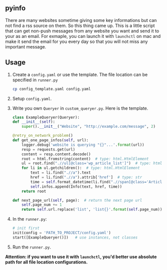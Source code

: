 ## pyinfo

There are many websites sometime giving some key informations but can not find a rss source on them. So this thing came up. This is a little script that can get non-push messages from any website you want and send it to your as an email. For exmaple, you can launch it with `launchctl` on mac and make it send the email for you every day so that you will not miss any important message.

## Usage

1. Create a `config.yaml` or use the template. The file location can be specified in `runner.py`
    ``` bash
    cp config_template.yaml config.yaml
    ```
2. Setup `config.yaml`.
3. Write you own `Queryer` in `custom_queryer.py`. Here is the template.
    ``` python 
    class ExampleQueryer(Queryer):
    def __init__(self):
        super().__init__("Website", "http://example.com/message", 2)

    @retry_on_network_problem()
    def get_one_page_infos(self, url):
        logger.debug('website is querying "{}"...'.format(url))
        resp = requests.get(url)
        content = resp.content.decode()
        root = html.fromstring(content)  # type: html.HtmlElement
        ul = root.find(".//ul[@class='wp_article_list']")  # type: html.HtmlElement
        for li in ul.getchildren():  # type: html.HtmlElement
            text = li.find(".//a").text
            href = li.find(".//a").attrib['href']  # type: str
            time = self.format_datetime(li.find(".//span[@class='Article_PublishDate']").text, "%Y-%m-%d")
            self.infos.append(Info(text, href, time))
        return root

    def next_page_url(self, page):  # return the next page url
        self.page_num += 1
        return self.url.replace('list', 'list{}'.format(self.page_num))
    ```
4. In the `runner.py`:
    ``` python
    # init first
    init(config = 'PATH_TO_PROJECT/config.yaml')
    start([ExampleQueryer()])   # use instances, not classes
    ```
    
4. Run the `runner.py`.

**Attention: if you want to use it with `launchctl`, you'd better use absolute path for all file location configurations.**



